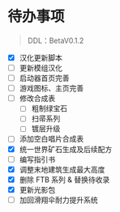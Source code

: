 # 待办事项

> DDL：BetaV0.1.2

- [x] 汉化更新脚本
- [ ] 更新模组汉化
- [ ] 启动器首页完善
- [ ] 游戏图标、主页完善
- [ ] 修改合成表
    - [ ] 粗制绿宝石
    - [ ] 扫帚系列
    - [ ] 镀层升级
- [ ] 添加空白唱片合成表
- [x] 统一世界矿石生成及后续配方
- [ ] 编写指引书
- [x] 调整末地建筑生成最大高度
- [x] 删除 FTB 系列 & 替换待收录
- [x] 更新光影包
- [ ] 加回滑翔伞耐力提升系统
